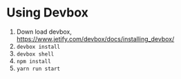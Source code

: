 # Using Devbox

1. Down load devbox, https://www.jetify.com/devbox/docs/installing_devbox/
2. `devbox install`
3. `devbox shell`
4. `npm install`
5. `yarn run start`